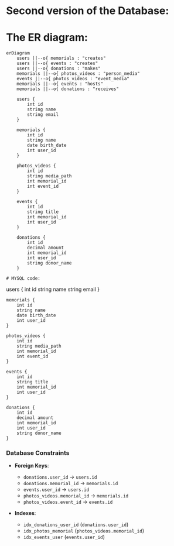 # Second version of the Database:

# The ER diagram:

```mermaid
erDiagram
    users ||--o{ memorials : "creates"
    users ||--o{ events : "creates"
    users ||--o{ donations : "makes"
    memorials ||--o{ photos_videos : "person_media"
    events ||--o{ photos_videos : "event_media"
    memorials ||--o{ events : "hosts"
    memorials ||--o{ donations : "receives"

    users {
        int id
        string name
        string email
    }

    memorials {
        int id
        string name
        date birth_date
        int user_id
    }

    photos_videos {
        int id
        string media_path
        int memorial_id
        int event_id
    }

    events {
        int id
        string title
        int memorial_id
        int user_id
    }

    donations {
        int id
        decimal amount
        int memorial_id
        int user_id
        string donor_name
    }
```

    # MYSQL code:

users {
int id
string name
string email
}

    memorials {
        int id
        string name
        date birth_date
        int user_id
    }

    photos_videos {
        int id
        string media_path
        int memorial_id
        int event_id
    }

    events {
        int id
        string title
        int memorial_id
        int user_id
    }

    donations {
        int id
        decimal amount
        int memorial_id
        int user_id
        string donor_name
    }

### Database Constraints
- **Foreign Keys**:
    - `donations.user_id` → `users.id`
    - `donations.memorial_id` → `memorials.id`
    - `events.user_id` → `users.id`
    - `photos_videos.memorial_id` → `memorials.id`
    - `photos_videos.event_id` → `events.id`

- **Indexes**:
    - `idx_donations_user_id` (`donations.user_id`)
    - `idx_photos_memorial` (`photos_videos.memorial_id`)
    - `idx_events_user` (`events.user_id`)
